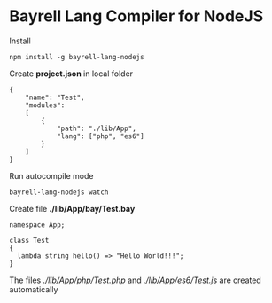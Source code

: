 # Bayrell Lang Compiler for NodeJS

Install

```npm install -g bayrell-lang-nodejs```

Create **project.json** in local folder

```
{
	"name": "Test",
	"modules":
	[
		{
			"path": "./lib/App",
			"lang": ["php", "es6"]
		}
	]
}
```

Run autocompile mode

```
bayrell-lang-nodejs watch
```

Create file **./lib/App/bay/Test.bay**

```
namespace App;

class Test
{
  lambda string hello() => "Hello World!!!";
}
```

The files *./lib/App/php/Test.php* and *./lib/App/es6/Test.js* are created automatically


